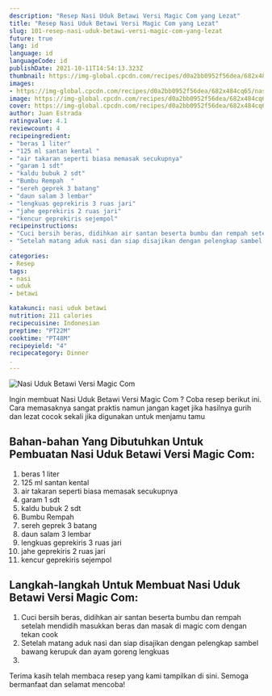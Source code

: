 ```yaml
---
description: "Resep Nasi Uduk Betawi Versi Magic Com yang Lezat"
title: "Resep Nasi Uduk Betawi Versi Magic Com yang Lezat"
slug: 101-resep-nasi-uduk-betawi-versi-magic-com-yang-lezat
future: true
lang: id
language: id
languageCode: id
publishDate: 2021-10-11T14:54:13.323Z 
thumbnail: https://img-global.cpcdn.com/recipes/d0a2bb0952f56dea/682x484cq65/nasi-uduk-betawi-versi-magic-com-foto-resep-utama.png
images:
- https://img-global.cpcdn.com/recipes/d0a2bb0952f56dea/682x484cq65/nasi-uduk-betawi-versi-magic-com-foto-resep-utama.png
image: https://img-global.cpcdn.com/recipes/d0a2bb0952f56dea/682x484cq65/nasi-uduk-betawi-versi-magic-com-foto-resep-utama.png
cover: https://img-global.cpcdn.com/recipes/d0a2bb0952f56dea/682x484cq65/nasi-uduk-betawi-versi-magic-com-foto-resep-utama.png
author: Juan Estrada
ratingvalue: 4.1
reviewcount: 4
recipeingredient:
- "beras 1 liter"
- "125 ml santan kental "
- "air takaran seperti biasa memasak secukupnya"
- "garam 1 sdt"
- "kaldu bubuk 2 sdt"
- "Bumbu Rempah  "
- "sereh geprek 3 batang"
- "daun salam 3 lembar"
- "lengkuas geprekiris 3 ruas jari"
- "jahe geprekiris 2 ruas jari"
- "kencur geprekiris sejempol"
recipeinstructions:
- "Cuci bersih beras, didihkan air santan beserta bumbu dan rempah setelah mendidih masukkan beras dan masak di magic com dengan tekan cook"
- "Setelah matang aduk nasi dan siap disajikan dengan pelengkap sambel bawang kerupuk dan ayam goreng lengkuas"
. 
categories:
- Resep
tags:
- nasi
- uduk
- betawi

katakunci: nasi uduk betawi 
nutrition: 211 calories
recipecuisine: Indonesian
preptime: "PT22M"
cooktime: "PT48M"
recipeyield: "4"
recipecategory: Dinner
. 
---
```



![Nasi Uduk Betawi Versi Magic Com](https://img-global.cpcdn.com/recipes/d0a2bb0952f56dea/682x484cq65/nasi-uduk-betawi-versi-magic-com-foto-resep-utama.png)

Ingin membuat Nasi Uduk Betawi Versi Magic Com ? Coba resep berikut ini. Cara memasaknya sangat praktis namun jangan kaget jika hasilnya gurih dan lezat cocok sekali jika digunakan untuk menjamu tamu

<!--inarticleads1-->

## Bahan-bahan Yang Dibutuhkan Untuk Pembuatan Nasi Uduk Betawi Versi Magic Com:

1. beras 1 liter
1. 125 ml santan kental 
1. air takaran seperti biasa memasak secukupnya
1. garam 1 sdt
1. kaldu bubuk 2 sdt
1. Bumbu Rempah  
1. sereh geprek 3 batang
1. daun salam 3 lembar
1. lengkuas geprekiris 3 ruas jari
1. jahe geprekiris 2 ruas jari
1. kencur geprekiris sejempol



<!--inarticleads2-->

## Langkah-langkah Untuk Membuat Nasi Uduk Betawi Versi Magic Com:

1. Cuci bersih beras, didihkan air santan beserta bumbu dan rempah setelah mendidih masukkan beras dan masak di magic com dengan tekan cook
1. Setelah matang aduk nasi dan siap disajikan dengan pelengkap sambel bawang kerupuk dan ayam goreng lengkuas
1. 




Terima kasih telah membaca resep yang kami tampilkan di sini. Semoga bermanfaat dan selamat mencoba!
